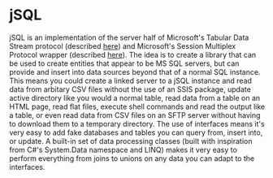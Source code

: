 # jSQL
jSQL is an implementation of the server half of Microsoft's Tabular Data Stream protocol (described [here](http://download.microsoft.com/download/9/5/E/95EF66AF-9026-4BB0-A41D-A4F81802D92C/[MS-TDS].pdf "[MS-TDS]")) and Microsoft's Session Multiplex Protocol wrapper (described [here](http://download.microsoft.com/download/9/5/E/95EF66AF-9026-4BB0-A41D-A4F81802D92C/[MC-SMP].pdf "[MC-SMP]")). The idea is to create a library that can be used to create entities that appear to be MS SQL servers, but can provide and insert into data sources beyond that of a normal SQL instance. This means you could create a linked server to a jSQL instance and read data from arbitary CSV files without the use of an SSIS package, update active directory like you would a normal table, read data from a table on an HTML page, read flat files, execute shell commands and read the output like a table, or even read data from CSV files on an SFTP server without having to download them to a temporary directory. The use of interfaces means it's very easy to add fake databases and tables you can query from, insert into, or update. A built-in set of data processing classes (built with inspiration from C#'s System.Data namespace and LINQ) makes it very easy to perform everything from joins to unions on any data you can adapt to the interfaces.
